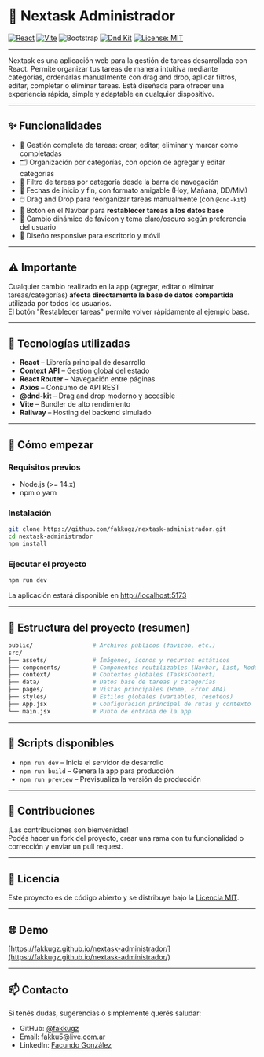 # 📝 Nextask Administrador

[![React](https://img.shields.io/badge/React-20232A?style=for-the-badge&logo=react&logoColor=61DAFB)](https://react.dev/)
[![Vite](https://img.shields.io/badge/Vite-646CFF?style=for-the-badge&logo=vite&logoColor=white)](https://vitejs.dev/)
![Bootstrap](https://img.shields.io/badge/Bootstrap-7952B3?style=for-the-badge&logo=bootstrap&logoColor=white)
[![Dnd Kit](https://img.shields.io/badge/DndKit-5932EA?style=for-the-badge&logoColor=white)](https://dndkit.com/)
[![License: MIT](https://img.shields.io/badge/License-MIT-yellow.svg?style=for-the-badge)](https://opensource.org/licenses/MIT)

---

Nextask es una aplicación web para la gestión de tareas desarrollada con React. Permite organizar tus tareas de manera intuitiva mediante categorías, ordenarlas manualmente con drag and drop, aplicar filtros, editar, completar o eliminar tareas. Está diseñada para ofrecer una experiencia rápida, simple y adaptable en cualquier dispositivo.

---

## ✨ Funcionalidades

- 📝 Gestión completa de tareas: crear, editar, eliminar y marcar como completadas  
- 🗂️ Organización por categorías, con opción de agregar y editar categorías  
- 🔎 Filtro de tareas por categoría desde la barra de navegación  
- 📅 Fechas de inicio y fin, con formato amigable (Hoy, Mañana, DD/MM)  
- 🖱️ Drag and Drop para reorganizar tareas manualmente (con `@dnd-kit`)  
- 🔄 Botón en el Navbar para **restablecer tareas a los datos base**  
- 🌙 Cambio dinámico de favicon y tema claro/oscuro según preferencia del usuario  
- 📱 Diseño responsive para escritorio y móvil  

---

## ⚠️ Importante

Cualquier cambio realizado en la app (agregar, editar o eliminar tareas/categorías) **afecta directamente la base de datos compartida** utilizada por todos los usuarios.  
El botón "Restablecer tareas" permite volver rápidamente al ejemplo base.

---

## 🧰 Tecnologías utilizadas

- **React** – Librería principal de desarrollo  
- **Context API** – Gestión global del estado  
- **React Router** – Navegación entre páginas  
- **Axios** – Consumo de API REST  
- **@dnd-kit** – Drag and drop moderno y accesible  
- **Vite** – Bundler de alto rendimiento  
- **Railway** – Hosting del backend simulado  

---

## 🚀 Cómo empezar

### Requisitos previos

- Node.js (>= 14.x)  
- npm o yarn  

### Instalación

```bash
git clone https://github.com/fakkugz/nextask-administrador.git
cd nextask-administrador
npm install
```

### Ejecutar el proyecto

```bash
npm run dev
```

La aplicación estará disponible en [http://localhost:5173](http://localhost:5173)

---

## 📁 Estructura del proyecto (resumen)

```bash
public/                 # Archivos públicos (favicon, etc.)
src/
├── assets/             # Imágenes, íconos y recursos estáticos
├── components/         # Componentes reutilizables (Navbar, List, Modals, etc.)
├── context/            # Contextos globales (TasksContext)
├── data/               # Datos base de tareas y categorías
├── pages/              # Vistas principales (Home, Error 404)
├── styles/             # Estilos globales (variables, reseteos)
├── App.jsx             # Configuración principal de rutas y contexto
└── main.jsx            # Punto de entrada de la app
```

---

## 🧪 Scripts disponibles

- `npm run dev` – Inicia el servidor de desarrollo  
- `npm run build` – Genera la app para producción  
- `npm run preview` – Previsualiza la versión de producción

---

## 🙌 Contribuciones

¡Las contribuciones son bienvenidas!  
Podés hacer un fork del proyecto, crear una rama con tu funcionalidad o corrección y enviar un pull request.

---

## 📄 Licencia

Este proyecto es de código abierto y se distribuye bajo la [Licencia MIT](LICENSE).

---

## 🌐 Demo

[https://fakkugz.github.io/nextask-administrador/](https://fakkugz.github.io/nextask-administrador/)


---

## 📫 Contacto

Si tenés dudas, sugerencias o simplemente querés saludar:

- GitHub: [@fakkugz](https://github.com/fakkugz)  
- Email: fakku5@live.com.ar
- LinkedIn: [Facundo González](https://www.linkedin.com/in/facundoegonzalez/)
